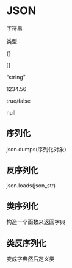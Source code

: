 # JSON

字符串

类型：

{}

[]

“string”

1234.56

true/false

null

## 序列化

json.dumps(序列化对象)

## 反序列化

json.loads(json_str)

## 类序列化

构造一个函数来返回字典

## 类反序列化

变成字典然后定义类